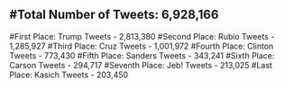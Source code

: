 #Total Number of Tweets: 6,928,166 
---
#First Place: Trump Tweets - 2,813,380
#Second Place: Rubio Tweets - 1,285,927
#Third Place: Cruz Tweets - 1,001,972
#Fourth Place: Clinton Tweets - 773,430
#Fifth Place: Sanders Tweets - 343,241
#Sixth Place: Carson Tweets - 294,717
#Seventh Place: Jeb! Tweets - 213,025
#Last Place: Kasich Tweets - 203,450
